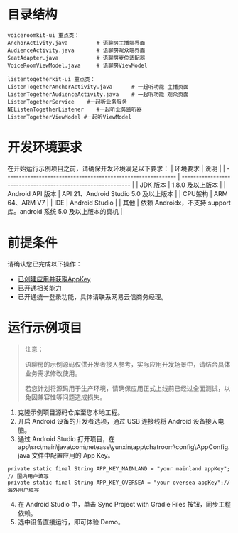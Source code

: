 # 目录结构


```
voiceroomkit-ui 重点类：
AnchorActivity.java         # 语聊房主播端界面
AudienceActivity.java       # 语聊房观众端界面
SeatAdapter.java            # 语聊房麦位适配器
VoiceRoomViewModel.java     # 语聊房ViewModel
   
listentogetherkit-ui 重点类：
ListenTogetherAnchorActivity.java      # 一起听功能 主播页面
ListenTogetherAudienceActivity.java    # 一起听功能 观众页面
ListenTogetherService    #一起听业务服务
NEListenTogetherListener    #一起听业务监听器
ListenTogetherViewModel #一起听ViewModel
```


# 开发环境要求
在开始运行示例项目之前，请确保开发环境满足以下要求：
| 环境要求                                                        | 说明                                                      |
| ------------------------------------------------------------ | ------------------------------------------------------------ |
|  JDK 版本  |  1.8.0 及以上版本   |
|  Android API 版本 | API 21、Android Studio 5.0 及以上版本   |
| CPU架构 | ARM 64、ARM V7   |
| IDE | Android Studio  |
| 其他 |  依赖 Androidx，不支持 support 库。android 系统 5.0 及以上版本的真机 |

# 前提条件

请确认您已完成以下操作：
- [已创建应用并获取AppKey](https://doc.yunxin.163.com/jcyOTA0ODM/docs/jcwMDQ2MTg)
- [已开通相关能力](https://doc.yunxin.163.com/docs/TA3ODAzNjE/zQ4MTI0Njc?platformId=50616)
- 已开通统一登录功能，具体请联系网易云信商务经理。

# 运行示例项目

> 注意：
>
>语聊房的示例源码仅供开发者接入参考，实际应用开发场景中，请结合具体业务需求修改使用。
>
>若您计划将源码用于生产环境，请确保应用正式上线前已经过全面测试，以免因兼容性等问题造成损失。

1. 克隆示例项目源码仓库至您本地工程。
2. 开启 Android 设备的开发者选项，通过 USB 连接线将 Android 设备接入电脑。
3. 通过 Android Studio 打开项目，在 app\src\main\java\com\netease\yunxin\app\chatroom\config\AppConfig.java  文件中配置应用的 App Key。

```
private static final String APP_KEY_MAINLAND = "your mainland appKey"; // 国内用户填写
private static final String APP_KEY_OVERSEA = "your oversea appKey";// 海外用户填写
```

4. 在 Android Studio 中，单击 Sync Project with Gradle Files 按钮，同步工程依赖。
5. 选中设备直接运行，即可体验 Demo。